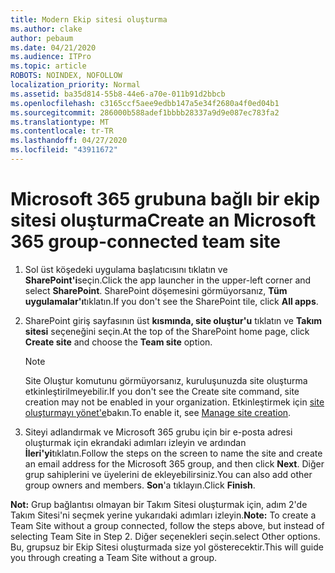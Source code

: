 ```yaml
---
title: Modern Ekip sitesi oluşturma
ms.author: clake
author: pebaum
ms.date: 04/21/2020
ms.audience: ITPro
ms.topic: article
ROBOTS: NOINDEX, NOFOLLOW
localization_priority: Normal
ms.assetid: ba35d814-55b8-44e6-a70e-011b91d2bbcb
ms.openlocfilehash: c3165ccf5aee9edbb147a5e34f2680a4f0ed04b1
ms.sourcegitcommit: 286000b588adef1bbbb28337a9d9e087ec783fa2
ms.translationtype: MT
ms.contentlocale: tr-TR
ms.lasthandoff: 04/27/2020
ms.locfileid: "43911672"
---
```

# <a name="create-an-microsoft-365-group-connected-team-site"></a><span data-ttu-id="9de73-102">Microsoft 365 grubuna bağlı bir ekip sitesi oluşturma</span><span class="sxs-lookup"><span data-stu-id="9de73-102">Create an Microsoft 365 group-connected team site</span></span>

1. <span data-ttu-id="9de73-103">Sol üst köşedeki uygulama başlatıcısını tıklatın ve **SharePoint'i**seçin.</span><span class="sxs-lookup"><span data-stu-id="9de73-103">Click the app launcher in the upper-left corner and select **SharePoint**.</span></span> <span data-ttu-id="9de73-104">SharePoint döşemesini görmüyorsanız, **Tüm uygulamalar'ı**tıklatın.</span><span class="sxs-lookup"><span data-stu-id="9de73-104">If you don't see the SharePoint tile, click **All apps**.</span></span>
    
2. <span data-ttu-id="9de73-105">SharePoint giriş sayfasının üst **kısmında, site oluştur'u** tıklatın ve **Takım sitesi** seçeneğini seçin.</span><span class="sxs-lookup"><span data-stu-id="9de73-105">At the top of the SharePoint home page, click **Create site** and choose the **Team site** option.</span></span> 
    
    > [!NOTE]
    > <span data-ttu-id="9de73-106">Site Oluştur komutunu görmüyorsanız, kuruluşunuzda site oluşturma etkinleştirilmeyebilir.</span><span class="sxs-lookup"><span data-stu-id="9de73-106">If you don't see the Create site command, site creation may not be enabled in your organization.</span></span> <span data-ttu-id="9de73-107">Etkinleştirmek için [site oluşturmayı yönet'e](https://go.microsoft.com/fwlink/?linkid=2009644)bakın.</span><span class="sxs-lookup"><span data-stu-id="9de73-107">To enable it, see [Manage site creation](https://go.microsoft.com/fwlink/?linkid=2009644).</span></span> 
  
3. <span data-ttu-id="9de73-108">Siteyi adlandırmak ve Microsoft 365 grubu için bir e-posta adresi oluşturmak için ekrandaki adımları izleyin ve ardından **İleri'yi**tıklatın.</span><span class="sxs-lookup"><span data-stu-id="9de73-108">Follow the steps on the screen to name the site and create an email address for the Microsoft 365 group, and then click **Next**.</span></span> <span data-ttu-id="9de73-109">Diğer grup sahiplerini ve üyelerini de ekleyebilirsiniz.</span><span class="sxs-lookup"><span data-stu-id="9de73-109">You can also add other group owners and members.</span></span> <span data-ttu-id="9de73-110">**Son**'a tıklayın.</span><span class="sxs-lookup"><span data-stu-id="9de73-110">Click **Finish**.</span></span>
  
 <span data-ttu-id="9de73-111">**Not:** Grup bağlantısı olmayan bir Takım Sitesi oluşturmak için, adım 2'de Takım Sitesi'ni seçmek yerine yukarıdaki adımları izleyin.</span><span class="sxs-lookup"><span data-stu-id="9de73-111">**Note:** To create a Team Site without a group connected, follow the steps above, but instead of selecting Team Site in Step 2.</span></span> <span data-ttu-id="9de73-112">Diğer seçenekleri seçin.</span><span class="sxs-lookup"><span data-stu-id="9de73-112">select Other options.</span></span> <span data-ttu-id="9de73-113">Bu, grupsuz bir Ekip Sitesi oluşturmada size yol gösterecektir.</span><span class="sxs-lookup"><span data-stu-id="9de73-113">This will guide you through creating a Team Site without a group.</span></span> 
    

